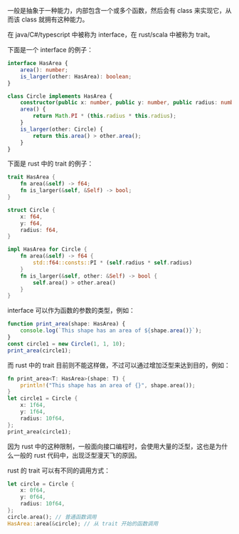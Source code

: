 一般是抽象于一种能力，内部包含一个或多个函数，然后会有 class 来实现它，从而该 class 就拥有这种能力。

在 java/C#/typescript 中被称为 interface，在 rust/scala 中被称为 trait。

下面是一个 interface 的例子：

```ts
interface HasArea {
    area(): number;
    is_larger(other: HasArea): boolean;
}

class Circle implements HasArea {
    constructor(public x: number, public y: number, public radius: number) { }
    area() {
        return Math.PI * (this.radius * this.radius);
    }
    is_larger(other: Circle) {
        return this.area() > other.area();
    }
}
```

下面是 rust 中的 trait 的例子：

```rust
trait HasArea {
    fn area(&self) -> f64;
    fn is_larger(&self, &Self) -> bool;
}

struct Circle {
    x: f64,
    y: f64,
    radius: f64,
}

impl HasArea for Circle {
    fn area(&self) -> f64 {
        std::f64::consts::PI * (self.radius * self.radius)
    }
    fn is_larger(&self, other: &Self) -> bool {
        self.area() > other.area()
    }
}
```

interface 可以作为函数的参数的类型，例如：

```ts
function print_area(shape: HasArea) {
    console.log(`This shape has an area of ${shape.area()}`);
}
const circle1 = new Circle(1, 1, 10);
print_area(circle1);
```

而 rust 中的 trait 目前则不能这样做，不过可以通过增加泛型来达到目的，例如：

```rust
fn print_area<T: HasArea>(shape: T) {
    println!("This shape has an area of {}", shape.area());
}
let circle1 = Circle {
    x: 1f64,
    y: 1f64,
    radius: 10f64,
};
print_area(circle1);
```

因为 rust 中的这种限制，一般面向接口编程时，会使用大量的泛型，这也是为什么一般的 rust 代码中，出现泛型漫天飞的原因。

rust 的 trait 可以有不同的调用方式：

```rust
let circle = Circle {
    x: 0f64,
    y: 0f64,
    radius: 10f64,
};
circle.area(); // 普通函数调用
HasArea::area(&circle); // 从 trait 开始的函数调用
```
